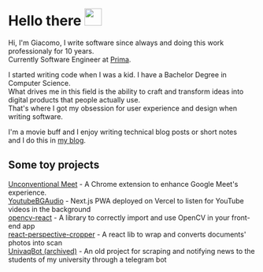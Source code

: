 # Hello there <img src="https://media.giphy.com/media/hvRJCLFzcasrR4ia7z/giphy.gif" width="35px">

Hi, I'm Giacomo, I write software since always and doing this work professionaly for 10 years.<br/>
Currently Software Engineer at [Prima](https://www.helloprima.com/).<br/>

I started writing code when I was a kid. I have a Bachelor Degree in Computer Science.<br/>
What drives me in this field is the ability to craft and transform ideas into digital products that people actually use.<br/>
That's where I got my obsession for user experience and design when writing software.

I'm a movie buff and I enjoy writing technical blog posts or short notes<br />
and I do this in [my blog](http://giacomocerquone.com/).<br />

## Some toy projects

[Unconventional Meet](https://github.com/giacomocerquone/beyond-meet) - A Chrome extension to enhance Google Meet's experience.<br/>
[YoutubeBGAudio](https://github.com/giacomocerquone/youtube-background-pwa) - Next.js PWA deployed on Vercel to listen for YouTube videos in the background<br/>
[opencv-react](https://github.com/giacomocerquone/opencv-react) - A library to correctly import and use OpenCV in your front-end app<br/>
[react-perspective-cropper](https://github.com/giacomocerquone/react-perspective-cropper) - A react lib to wrap and converts documents' photos into scan<br/>
[UnivaqBot (archived)](https://github.com/giacomocerquone/UnivaqBot) - An old project for scraping and notifying news to the students of my university through a telegram bot
